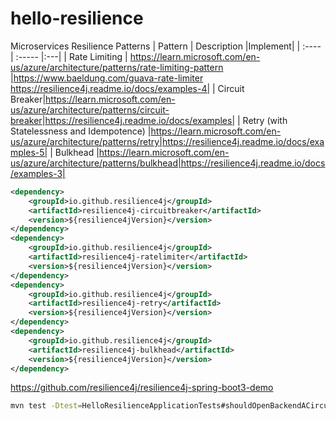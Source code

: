 # hello-resilience

Microservices Resilience Patterns
| Pattern | Description |Implement|
| :---- | :----- |:---|
| Rate Limiting | https://learn.microsoft.com/en-us/azure/architecture/patterns/rate-limiting-pattern |https://www.baeldung.com/guava-rate-limiter https://resilience4j.readme.io/docs/examples-4|
| Circuit Breaker|<https://learn.microsoft.com/en-us/azure/architecture/patterns/circuit-breaker>|https://resilience4j.readme.io/docs/examples|
| Retry (with Statelessness and Idempotence) |https://learn.microsoft.com/en-us/azure/architecture/patterns/retry|https://resilience4j.readme.io/docs/examples-5|
| Bulkhead |https://learn.microsoft.com/en-us/azure/architecture/patterns/bulkhead|https://resilience4j.readme.io/docs/examples-3|

```xml
<dependency>
    <groupId>io.github.resilience4j</groupId>
    <artifactId>resilience4j-circuitbreaker</artifactId>
    <version>${resilience4jVersion}</version>
</dependency>
<dependency>
    <groupId>io.github.resilience4j</groupId>
    <artifactId>resilience4j-ratelimiter</artifactId>
    <version>${resilience4jVersion}</version>
</dependency>
<dependency>
    <groupId>io.github.resilience4j</groupId>
    <artifactId>resilience4j-retry</artifactId>
    <version>${resilience4jVersion}</version>
</dependency>
<dependency>
    <groupId>io.github.resilience4j</groupId>
    <artifactId>resilience4j-bulkhead</artifactId>
    <version>${resilience4jVersion}</version>
</dependency>
```

https://github.com/resilience4j/resilience4j-spring-boot3-demo

```sh
mvn test -Dtest=HelloResilienceApplicationTests#shouldOpenBackendACircuitBreaker
```